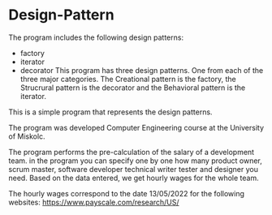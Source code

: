 # Design-Pattern

The program includes the following design patterns:
- factory
- iterator
- decorator 
This program has three design patterns. One from each of the three major categories. The Creational pattern is the factory, the Strucrural pattern is the decorator and the Behavioral pattern is the iterator.

This is a simple program that represents the design patterns.

The program was developed Computer Engineering course at the University of Miskolc.

The program performs the pre-calculation of the salary of a development team. in the program you can specify one by one how many product owner, scrum master, software developer technical writer tester and designer you need. Based on the data entered, we get hourly wages for the whole team.

The hourly wages correspond to the date 13/05/2022 for the following websites:
https://www.payscale.com/research/US/
